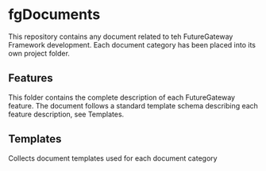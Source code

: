 # fgDocuments

This repository contains any document related to teh FutureGateway Framework development.
Each document category has been placed into its own project folder.

## Features

This folder contains the complete description of each FutureGateway feature.
The document follows a standard template schema describing each feature description, see Templates.

## Templates

Collects document templates used for each document category
